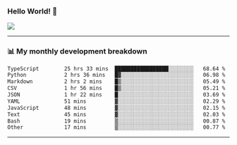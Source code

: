 ### Hello World! 👋

<a>
  <img align="center" src="https://github-readme-stats.vercel.app/api?username=megatunger&count_private=true&include_all_commits=true&bg_color=30,56CCF2,2F80ED&title_color=fff&text_color=fff" />
</a>

------
### 📊 My monthly development breakdown

<!--START_SECTION:waka-->

```txt
TypeScript        25 hrs 33 mins  █████████████████░░░░░░░░   68.64 %
Python            2 hrs 36 mins   █▓░░░░░░░░░░░░░░░░░░░░░░░   06.98 %
Markdown          2 hrs 2 mins    █▒░░░░░░░░░░░░░░░░░░░░░░░   05.49 %
CSV               1 hr 56 mins    █▒░░░░░░░░░░░░░░░░░░░░░░░   05.21 %
JSON              1 hr 22 mins    █░░░░░░░░░░░░░░░░░░░░░░░░   03.69 %
YAML              51 mins         ▓░░░░░░░░░░░░░░░░░░░░░░░░   02.29 %
JavaScript        48 mins         ▓░░░░░░░░░░░░░░░░░░░░░░░░   02.15 %
Text              45 mins         ▓░░░░░░░░░░░░░░░░░░░░░░░░   02.03 %
Bash              19 mins         ▒░░░░░░░░░░░░░░░░░░░░░░░░   00.87 %
Other             17 mins         ▒░░░░░░░░░░░░░░░░░░░░░░░░   00.77 %
```

<!--END_SECTION:waka-->

------
